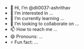 - 👋 Hi, I’m @dli0037-ashrithav
- 👀 I’m interested in ...
- 🌱 I’m currently learning ...
- 💞️ I’m looking to collaborate on ...
- 📫 How to reach me ...
- 😄 Pronouns: ...
- ⚡ Fun fact: ...

<!---
dli0037-ashrithav/dli0037-ashrithav is a ✨ special ✨ repository because its `README.md` (this file) appears on your GitHub profile.
You can click the Preview link to take a look at your changes.
--->

